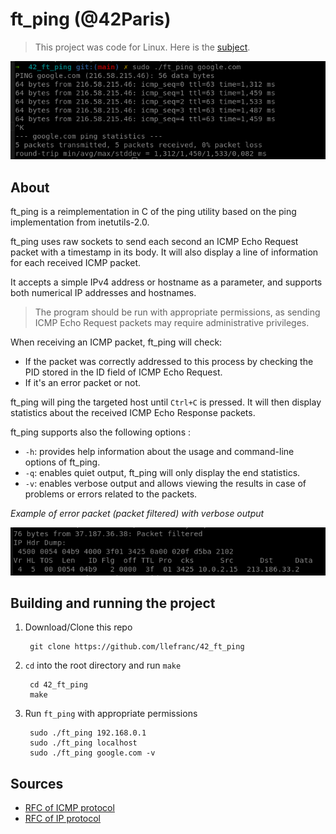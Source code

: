 # ft_ping (@42Paris)

> This project was code for Linux. Here is the [subject][1].
>

![Alt text](https://github.com/llefranc/42_ft_ping/blob/main/ft_ping_example.png)

## About

ft_ping is a reimplementation in C of the ping utility based on the ping implementation from inetutils-2.0.

ft_ping uses raw sockets to send each second an ICMP Echo Request packet with a timestamp in its body.
It will also display a line of information for each received ICMP packet.

It accepts a simple IPv4 address or hostname as a parameter, and supports both numerical IP addresses and hostnames.

> The program should be run with appropriate permissions, as sending ICMP Echo Request packets may require administrative privileges.

When receiving an ICMP packet, ft_ping will check:
- If the packet was correctly addressed to this process by checking the PID stored in the ID field of ICMP Echo Request.
- If it's an error packet or not.

ft_ping will ping the targeted host until `Ctrl+C` is pressed. It will then display statistics about the received ICMP Echo Response packets.

ft_ping supports also the following options :
- `-h`: provides help information about the usage and command-line options of ft_ping.
- `-q`: enables quiet output, ft_ping will only display the end statistics.
- `-v`: enables verbose output and allows viewing the results in case of problems or errors related to the packets.

*Example of error packet (packet filtered) with verbose output*

![Alt text](https://github.com/llefranc/42_ft_ping/blob/main/ft_ping_example2.png)

## Building and running the project

1. Download/Clone this repo

        git clone https://github.com/llefranc/42_ft_ping

2. `cd` into the root directory and run `make`

        cd 42_ft_ping
        make

3. Run `ft_ping` with appropriate permissions

		sudo ./ft_ping 192.168.0.1
		sudo ./ft_ping localhost
		sudo ./ft_ping google.com -v

## Sources

- [RFC of ICMP protocol][2]
- [RFC of IP protocol][3]

[1]: https://github.com/llefranc/42_ft_ping/blob/main/ft_ping.en.subject.pdf
[2]: https://www.rfc-editor.org/rfc/rfc792
[3]: https://www.rfc-editor.org/rfc/rfc791